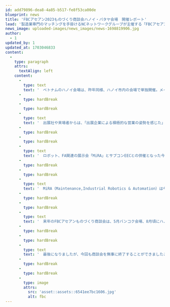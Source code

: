 ```yaml
---
id: add79896-dea8-4a85-b517-fe8f53ca00de
blueprint: news
title: 'FBCアセアン2023ものづくり商談会ハノイ・パタヤ会場　開催レポート'
lead: '製造業専門のマッチングを手掛けるNCネットワークグループが主催する「FBCアセアン2023ものづくり商談会」がハノイ（8月23 日～25 日）、パタヤ（9月6日～8日）で開催されました。本年は、5月のバンコク、6月のホーチミン、10月のオンライン形式を合わせて年間5会場で商談を行い、日系企業以外にもベトナム、タイ、現地企業から多くの来場者が訪れました。'
news_image: uploaded-images/news_images/news-1698819906.jpg
author:
  - 1
updated_by: 1
updated_at: 1703046833
content:
  -
    type: paragraph
    attrs:
      textAlign: left
    content:
      -
        type: text
        text: '　ベトナムのハノイ会場は、昨年同様、ハノイ市内の会場で単独開催。メイン会場、テント会場ともに完売し、多数のバイヤーと出展社にご参加いただきました。3日間の来場者は昨年を上回る6,307人となり、熱気のある商談が各ブースで行われました。'
      -
        type: hardBreak
      -
        type: hardBreak
      -
        type: text
        text: '　出展社や来場者からは、「出展企業による積極的な営業の姿勢を感じた」という声や、見積もり提出や工場視察といった具体的な依頼が決まったことに対する感謝の声が多く聞かれました。中国からの移管を見据えた視察目的での来場者など、今回はこれまで以上に近隣諸国からの参加者が多く、ベトナムのグローバル化のニーズを肌で感じることができました。'
      -
        type: hardBreak
      -
        type: hardBreak
      -
        type: text
        text: '　ロボット、FA関連の展示会「MiRA」とサブコンEECとの併催となった今年のパタヤ会場は、タイサブコン協会を通じたタイローカル企業とのマッチングや、BOI経由で出展・来場をした大手バイヤー企業とのマッチングが行われました。ドイツ系自動車メーカーと商談を行った出展企業からは「来年からのEV車のタイ国内での製造に向けて、積極的にサプライヤーを探していることが分かった。会期後に具体的な提案に繋がりそう」といった声や、「タイや外資系企業に興味をもっていただき、イベント後のフォローアップ次第で繋がりそうな案件があった」という声がありました。'
      -
        type: hardBreak
      -
        type: hardBreak
      -
        type: text
        text: '　MiRA（Maintenance,Industrial Robotics & Automation）は今年が2回目の開催。初回となった昨年度は3,696人の来場者でしたが、今年は5,786人と増加したものの、「来場者が少ない時間帯があると感じる」と複数の出展企業から声もありました。来場募集の方法や会場レイアウトの変更など、主催の Informa Markets にも情報共有を行い、改善を進めてまいります。'
      -
        type: hardBreak
      -
        type: hardBreak
      -
        type: text
        text: '　来年のFBCアセアンものづくり商談会は、5月バンコク会場、8月頃にハノイ会場を予定しております（ホーチミン、パタヤについては調整中）。'
      -
        type: hardBreak
      -
        type: hardBreak
      -
        type: text
        text: '　最後になりましたが、今回も商談会を無事に終了することができましたことを、共催・後援団体の皆様、並びに、ご出展企業様、ご来場企業様に心より御礼申し上げます。'
      -
        type: hardBreak
      -
        type: hardBreak
      -
        type: image
        attrs:
          src: 'asset::assets::6541ee7bc1606.jpg'
          alt: fbc
---
```

